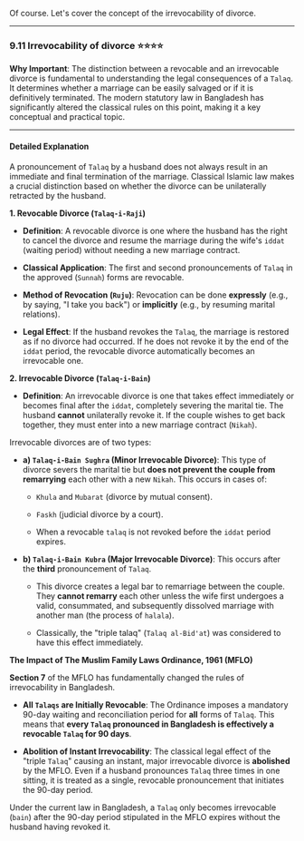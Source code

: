 Of course. Let's cover the concept of the irrevocability of divorce.

---

### 9.11 Irrevocability of divorce ⭐⭐⭐⭐

**Why Important**: The distinction between a revocable and an irrevocable divorce is fundamental to understanding the legal consequences of a `Talaq`. It determines whether a marriage can be easily salvaged or if it is definitively terminated. The modern statutory law in Bangladesh has significantly altered the classical rules on this point, making it a key conceptual and practical topic.

---

#### Detailed Explanation

A pronouncement of `Talaq` by a husband does not always result in an immediate and final termination of the marriage. Classical Islamic law makes a crucial distinction based on whether the divorce can be unilaterally retracted by the husband.

**1. Revocable Divorce (`Talaq-i-Raji`)**

- **Definition**: A revocable divorce is one where the husband has the right to cancel the divorce and resume the marriage during the wife's `iddat` (waiting period) without needing a new marriage contract.
    
- **Classical Application**: The first and second pronouncements of `Talaq` in the approved (`Sunnah`) forms are revocable.
    
- **Method of Revocation (`Ruju`)**: Revocation can be done **expressly** (e.g., by saying, "I take you back") or **implicitly** (e.g., by resuming marital relations).
    
- **Legal Effect**: If the husband revokes the `Talaq`, the marriage is restored as if no divorce had occurred. If he does not revoke it by the end of the `iddat` period, the revocable divorce automatically becomes an irrevocable one.
    

**2. Irrevocable Divorce (`Talaq-i-Bain`)**

- **Definition**: An irrevocable divorce is one that takes effect immediately or becomes final after the `iddat`, completely severing the marital tie. The husband **cannot** unilaterally revoke it. If the couple wishes to get back together, they must enter into a new marriage contract (`Nikah`).
    

Irrevocable divorces are of two types:

- **a) `Talaq-i-Bain Sughra` (Minor Irrevocable Divorce)**: This type of divorce severs the marital tie but **does not prevent the couple from remarrying** each other with a new `Nikah`. This occurs in cases of:
    
    - `Khula` and `Mubarat` (divorce by mutual consent).
        
    - `Faskh` (judicial divorce by a court).
        
    - When a revocable `talaq` is not revoked before the `iddat` period expires.
        
- **b) `Talaq-i-Bain Kubra` (Major Irrevocable Divorce)**: This occurs after the **third** pronouncement of `Talaq`.
    
    - This divorce creates a legal bar to remarriage between the couple. They **cannot remarry** each other unless the wife first undergoes a valid, consummated, and subsequently dissolved marriage with another man (the process of `halala`).
        
    - Classically, the "triple talaq" (`Talaq al-Bid'at`) was considered to have this effect immediately.
        

**The Impact of The Muslim Family Laws Ordinance, 1961 (MFLO)**

**Section 7** of the MFLO has fundamentally changed the rules of irrevocability in Bangladesh.

- **All `Talaqs` are Initially Revocable**: The Ordinance imposes a mandatory 90-day waiting and reconciliation period for **all** forms of `Talaq`. This means that **every `Talaq` pronounced in Bangladesh is effectively a revocable `Talaq` for 90 days**.
    
- **Abolition of Instant Irrevocability**: The classical legal effect of the "triple `Talaq`" causing an instant, major irrevocable divorce is **abolished** by the MFLO. Even if a husband pronounces `Talaq` three times in one sitting, it is treated as a single, revocable pronouncement that initiates the 90-day period.
    

Under the current law in Bangladesh, a `Talaq` only becomes irrevocable (`bain`) after the 90-day period stipulated in the MFLO expires without the husband having revoked it.